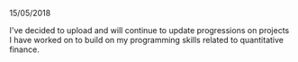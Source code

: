 15/05/2018

I've decided to upload and will continue to update progressions on projects I have worked on to build on my programming skills related to quantitative finance.
